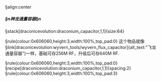 §align:center
##### §n神龙通量容器§n

§stack[draconicevolution:draconium_capacitor,1,1]{size:64}

§rule{colour:0x606060,height:3,width:100%,top_pad:0}
这个物品就像§link[draconicevolution:wyvern_tools/wyvern_flux_capacitor]{alt_text:"飞龙通量容器"}一样，基础可存256M RF，升级后可存640M RF.

§rule{colour:0x606060,height:3,width:100%,top_pad:0}
§recipe[draconicevolution:draconium_capacitor,1,1]{spacing:2}
§rule{colour:0x606060,height:3,width:100%,top_pad:3}